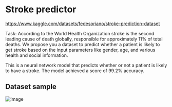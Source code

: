 # Stroke predictor

https://www.kaggle.com/datasets/fedesoriano/stroke-prediction-dataset

Task: According to the World Health Organization stroke is the second leading
cause of death globally, responsible for approximately 11% of total deaths. We
propose you a dataset to predict whether a patient is likely to get stroke based on
the input parameters like gender, age, and various health and social information.

This is a neural network model that predicts whether or not a patient is likely to have a stroke.
The model achieved a score of 99.2% accuracy.

## Dataset sample

![image](https://github.com/NacuAndrei/Stroke-predictor/assets/80635358/61b12d26-5bc8-4235-8758-24b66c4ce177)


